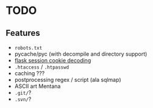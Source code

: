 # TODO

## Features

* `robots.txt`
* pycache/pyc (with decompile and directory support)
* [flask session cookie decoding](https://gist.github.com/aescalana/7e0bc39b95baa334074707f73bc64bfe)
* `.htaccess` / `.htpasswd`
* caching ???
* postprocessing regex / script (ala sqlmap)
* ASCII art Mentana
* `.git/`?
* `.svn/`?

